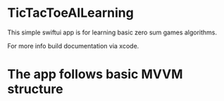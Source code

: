 # TicTacToeAILearning
This simple swiftui app is for learning basic zero sum games algorithms.

For more info build documentation via xcode.

# The app follows basic MVVM structure
